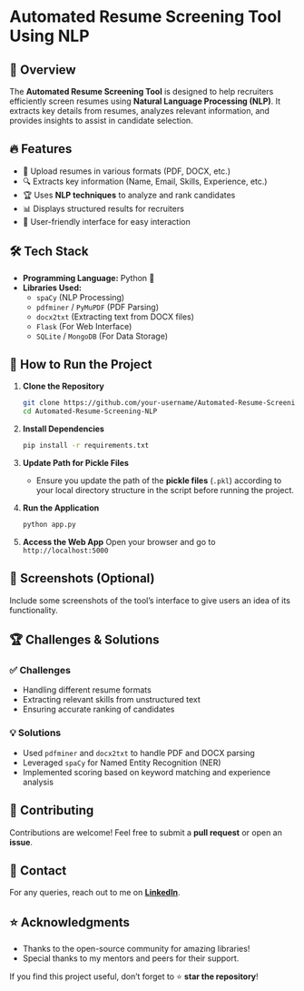 # Automated Resume Screening Tool Using NLP

## 📌 Overview
The **Automated Resume Screening Tool** is designed to help recruiters efficiently screen resumes using **Natural Language Processing (NLP)**. It extracts key details from resumes, analyzes relevant information, and provides insights to assist in candidate selection.

## 🔥 Features
- 📄 Upload resumes in various formats (PDF, DOCX, etc.)
- 🔍 Extracts key information (Name, Email, Skills, Experience, etc.)
- 🏆 Uses **NLP techniques** to analyze and rank candidates
- 📊 Displays structured results for recruiters
- 🚀 User-friendly interface for easy interaction

## 🛠️ Tech Stack
- **Programming Language:** Python 🐍
- **Libraries Used:**
  - `spaCy` (NLP Processing)
  - `pdfminer` / `PyMuPDF` (PDF Parsing)
  - `docx2txt` (Extracting text from DOCX files)
  - `Flask` (For Web Interface)
  - `SQLite` / `MongoDB` (For Data Storage)

## 🚀 How to Run the Project
1. **Clone the Repository**
   ```bash
   git clone https://github.com/your-username/Automated-Resume-Screening-NLP.git
   cd Automated-Resume-Screening-NLP
   ```
2. **Install Dependencies**
   ```bash
   pip install -r requirements.txt
   ```
3. **Update Path for Pickle Files**
   - Ensure you update the path of the **pickle files** (`.pkl`) according to your local directory structure in the script before running the project.

4. **Run the Application**
   ```bash
   python app.py
   ```
5. **Access the Web App**
   Open your browser and go to `http://localhost:5000`

## 📸 Screenshots (Optional)
Include some screenshots of the tool’s interface to give users an idea of its functionality.

## 🏆 Challenges & Solutions
### ✅ Challenges
- Handling different resume formats
- Extracting relevant skills from unstructured text
- Ensuring accurate ranking of candidates

### 💡 Solutions
- Used `pdfminer` and `docx2txt` to handle PDF and DOCX parsing
- Leveraged `spaCy` for Named Entity Recognition (NER)
- Implemented scoring based on keyword matching and experience analysis

## 🤝 Contributing
Contributions are welcome! Feel free to submit a **pull request** or open an **issue**.

## 📩 Contact
For any queries, reach out to me on **[LinkedIn](https://www.linkedin.com/in/racherla-krishnaprasad-1337b1245)**.

## ⭐ Acknowledgments
- Thanks to the open-source community for amazing libraries!
- Special thanks to my mentors and peers for their support.

If you find this project useful, don’t forget to ⭐ **star the repository**!
